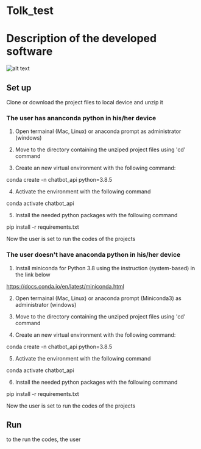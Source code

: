 # Tolk_test

# Description of the developed software


![alt text](https://github.com/[username]/[reponame]/blob/[branch]/image.jpg?raw=true)


## Set up
Clone or download the project files to local device and unzip it

### The user has ananconda python in his/her device
1) Open termainal (Mac, Linux) or anaconda prompt as administrator (windows)

2) Move to the directory containing the unziped project files using 'cd' command

3) Create an new virtual environment with the following command:

conda create -n chatbot_api python=3.8.5

4) Activate the environment with the following command

conda activate chatbot_api

5) Install the needed python packages with the following command

pip install -r requirements.txt

Now the user is set to run the codes of the projects

### The user doesn't have anaconda python in his/her device
1) Install miniconda for Python 3.8 using the instruction (system-based) in the link below

https://docs.conda.io/en/latest/miniconda.html

2) Open termainal (Mac, Linux) or anaconda prompt (Miniconda3) as administrator (windows)

3) Move to the directory containing the unziped project files using 'cd' command

4) Create an new virtual environment with the following command:

conda create -n chatbot_api python=3.8.5

5) Activate the environment with the following command

conda activate chatbot_api

6) Install the needed python packages with the following command

pip install -r requirements.txt

Now the user is set to run the codes of the projects

## Run
to the run the codes, the user 
